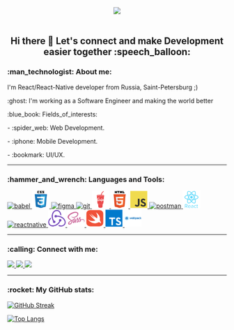 <div id="header" align="center">

  
  
  
  
  <img src="https://media3.giphy.com/media/3pHrwP0Lg9t8NqiLWY/giphy.gif?cid=790b76115689e998ce6ed84a6357782fe3b4e3a380120602&rid=giphy.gif&ct=g" width="200" />
  
  <div align="center">
    <img src="https://komarev.com/ghpvc/?username=Liptor&style=flat-square&color=blue" alt=""/>
  </div>
</div>


<div align="center">
  <h2>
  Hi there 👋 Let's connect and make Development easier together :speech_balloon:
  </h2>
 </div>


<h3>
:man_technologist: About me:
 </h3>


I'm React/React-Native developer from Russia, Saint-Petersburg ;)
<p>
:ghost: I'm working as a Software Engineer and making the world better
 </p>
:blue_book: Fields_of_interests:
   <p/> <p/> - :spider_web: Web Development.
  <p/> - :iphone: Mobile Development.
 <p/> - :bookmark: UI/UX.
 
 ---

<h3 align="left">:hammer_and_wrench: Languages and Tools:</h3>
<p align="left"> <a href="https://babeljs.io/" target="_blank" rel="noreferrer"> <img src="https://www.vectorlogo.zone/logos/babeljs/babeljs-icon.svg" alt="babel" width="40" height="40"/> </a> <a href="https://www.w3schools.com/css/" target="_blank" rel="noreferrer"> <img src="https://raw.githubusercontent.com/devicons/devicon/master/icons/css3/css3-original-wordmark.svg" alt="css3" width="40" height="40"/> </a> <a href="https://www.figma.com/" target="_blank" rel="noreferrer"> <img src="https://www.vectorlogo.zone/logos/figma/figma-icon.svg" alt="figma" width="40" height="40"/> </a> <a href="https://git-scm.com/" target="_blank" rel="noreferrer"> <img src="https://www.vectorlogo.zone/logos/git-scm/git-scm-icon.svg" alt="git" width="40" height="40"/> </a> <a href="https://gulpjs.com" target="_blank" rel="noreferrer"> <img src="https://raw.githubusercontent.com/devicons/devicon/master/icons/gulp/gulp-plain.svg" alt="gulp" width="40" height="40"/> </a> <a href="https://www.w3.org/html/" target="_blank" rel="noreferrer"> <img src="https://raw.githubusercontent.com/devicons/devicon/master/icons/html5/html5-original-wordmark.svg" alt="html5" width="40" height="40"/> </a> <a href="https://developer.mozilla.org/en-US/docs/Web/JavaScript" target="_blank" rel="noreferrer"> <img src="https://raw.githubusercontent.com/devicons/devicon/master/icons/javascript/javascript-original.svg" alt="javascript" width="40" height="40"/> </a> <a href="https://postman.com" target="_blank" rel="noreferrer"> <img src="https://www.vectorlogo.zone/logos/getpostman/getpostman-icon.svg" alt="postman" width="40" height="40"/> </a> <a href="https://reactjs.org/" target="_blank" rel="noreferrer"> <img src="https://raw.githubusercontent.com/devicons/devicon/master/icons/react/react-original-wordmark.svg" alt="react" width="40" height="40"/> </a> <a href="https://reactnative.dev/" target="_blank" rel="noreferrer"> <img src="https://reactnative.dev/img/header_logo.svg" alt="reactnative" width="40" height="40"/> </a> <a href="https://redux.js.org" target="_blank" rel="noreferrer"> <img src="https://raw.githubusercontent.com/devicons/devicon/master/icons/redux/redux-original.svg" alt="redux" width="40" height="40"/> </a> <a href="https://sass-lang.com" target="_blank" rel="noreferrer"> <img src="https://raw.githubusercontent.com/devicons/devicon/master/icons/sass/sass-original.svg" alt="sass" width="40" height="40"/> </a> <a href="https://developer.apple.com/swift/" target="_blank" rel="noreferrer"> <img src="https://raw.githubusercontent.com/devicons/devicon/master/icons/swift/swift-original.svg" alt="swift" width="40" height="40"/> </a> <a href="https://www.typescriptlang.org/" target="_blank" rel="noreferrer"> <img src="https://raw.githubusercontent.com/devicons/devicon/master/icons/typescript/typescript-original.svg" alt="typescript" width="40" height="40"/> </a> <a href="https://webpack.js.org" target="_blank" rel="noreferrer"> <img src="https://raw.githubusercontent.com/devicons/devicon/d00d0969292a6569d45b06d3f350f463a0107b0d/icons/webpack/webpack-original-wordmark.svg" alt="webpack" width="40" height="40"/> </a> </p>

---

<h3 align="left"> :calling: Connect with me:</h3>
<p align="left">
  
<a href="https://t.me/pamph0">
  <img height="50" src="https://cdn2.iconfinder.com/data/icons/social-media-2420/512/Telegram-1024.png" />
 </a>
 <a href="https://vk.com/liptor">
  <img height="50" src="https://cdn2.iconfinder.com/data/icons/social-media-2420/512/VK-1024.png" />
 </a>
 <a href="mailto:ivan.ingov@gmail.com">
  <img height="50" src="https://cdn2.iconfinder.com/data/icons/social-icons-circular-color/512/gmail-1024.png" />
 </a>
 
</p>

---

<h3> :rocket: My GitHub stats: </h3>

[![GitHub Streak](http://github-readme-streak-stats.herokuapp.com?user=Liptor&theme=prussian&border_radius=50&mode=weekly)](https://git.io/streak-stats)

[![Top Langs](https://github-readme-stats.vercel.app/api/top-langs/?username=Liptor&layout=compact&theme=vision-friendly-dark)](https://github.com/anuraghazra/github-readme-stats)
